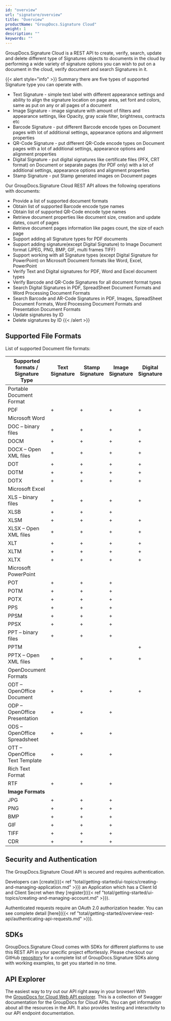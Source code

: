 ```yaml
---
id: "overview"
url: "signature/overview"
title: "Overview"
productName: "GroupDocs.Signature Cloud"
weight: 1
description: ""
keywords: ""
---
```


GroupDocs.Signature Cloud is a REST API to create, verify, search, update and delete different type of Signatures objects to documents in the cloud by performing a wide variety of signature options you can wish to put on a document in the cloud, verify document and search Signatures in it.

{{< alert style="info" >}}
Summary there are five types of supported Signature type you can operate with.

* Text Signature - simple text label with different appearance settings and ability to align the signature location on page area, set font and colors, same as put on any or all pages of a document
* Image Signature - image signature with amount of filters and appearance settings, like Opacity, gray scale filter, brightness, contracts etc
* Barcode Signature - put different Barcode encode types on Document pages with lot of additional settings, appearance options and alignment properties
* QR-Code Signature - put different QR-Code encode types on Document pages with a lot of additional settings, appearance options and alignment properties
* Digital Signature - put digital signatures like certificate files (PFX, CRT format) on Document or separate pages (for PDF only) with a lot of additional settings, appearance options and alignment properties
* Stamp Signature - put Stamp generated images on Document pages

Our GroupDocs.Signature Cloud REST API allows the following operations with documents:

* Provide a list of supported document formats
* Obtain list of supported Barcode encode type names
* Obtain list of supported QR-Code encode type names
* Retrieve document properties like document size, creation and update dates, count of pages
* Retrieve document pages information like pages count, the size of each page
* Support adding all Signature types for PDF documents
* Support adding signature(except Digital Signature) to Image Document format (JPEG, PNG, BMP, GIF, multi frames TIFF)
* Support working with all Signature types (except Digital Signature for PowerPoint) on Microsoft Document formats like Word, Excel, PowerPoint
* Verify Text and Digital signatures for PDF, Word and Excel document types
* Verify Barcode and QR-Code Signatures for all document format types
* Search Digital Signatures in PDF, SpreadSheet Document Formats and Word Processing Document Formats
* Search Barcode and AR-Code Signatures in PDF, Images, SpreadSheet Document Formats, Word Processing Document Formats and Presentation Document Formats
* Update signatures by ID
* Delete signatures by ID
{{< /alert >}}

## Supported File Formats

List of supported Document file formats:

|Supported formats / Signature Type|Text Signature|Stamp Signature|Image Signature|Digital Signature|Barcode Signature|QR-Code Signature|
|---|---|---|---|---|---|---|
|Portable Document Format| | | | | |
|PDF|+|+|+|+|+|+
|Microsoft Word| | | | | |
|DOC – binary files|+|+|+|+|+|+
|DOCM|+|+|+|+|+|+
|DOCX – Open XML files|+|+|+|+|+|+
|DOT|+|+|+|+|+|+
|DOTM|+|+|+|+|+|+
|DOTX|+|+|+|+|+|+
|Microsoft Excel| | | | | |
|XLS – binary files|+|+|+|+|+|+
|XLSB|+|+|+| |+|
|XLSM|+|+|+|+|+|+
|XLSX – Open XML files|+|+|+|+|+|+
|XLT|+|+|+|+|+|+
|XLTM|+|+|+|+|+|+
|XLTX|+|+|+|+|+|+
|Microsoft PowerPoint| | | | | |
|POT|+|+|+| |+|
|POTM|+|+|+| |+|
|POTX|+|+|+|
|PPS|+|+|+| | |
|PPSM|+|+|+|
|PPSX|+|+|+| |+|
|PPT – binary files|+|+|+| | |
|PPTM| | | |+| |
|PPTX – Open XML files|+|+|+|+|+|
|OpenDocument Formats| | | | | |
|ODT – OpenOffice Document|+|+|+|+|+|
|ODP – OpenOffice Presentation|+|+|+| |+|
|ODS – OpenOffice Spreadsheet|+|+|+| |+|
|OTT – OpenOffice Text Template|+|+|+| |+|+
|Rich Text Format| | | | | |
|RTF|+|+|+| |+|+
|**Image Formats**| | | | | |
|JPG|+|+|+| |+|+
|PNG|+|+|+| |+|+
|BMP|+|+|+| |+|+
|GIF|+|+|+| |+|+
|TIFF|+|+|+| |+|+
|CDR|+|+|+| |+|+

## Security and Authentication

The GroupDocs.Signature Cloud API is secured and requires authentication.

Developers can [create]({{< ref "total/getting-started/ui-topics/creating-and-managing-application.md" >}}) an Application which has a Client Id and Client Secret when they [register]({{< ref "total/getting-started/ui-topics/creating-and-managing-account.md" >}}). 

Authenticated requests require an OAuth 2.0 authorization header. You can see complete detail [here]({{< ref "total/getting-started/overview-rest-api/authenticating-api-requests.md" >}}).

## SDKs

GroupDocs.Signature Cloud comes with SDKs for different platforms to use this REST API in your specific project effortlessly. Please checkout our GitHub [repository](https://github.com/groupdocs-signature-cloud) for a complete list of GroupDocs.Signature SDKs along with working examples, to get you started in no time.

## API Explorer

The easiest way to try out our API right away in your browser! With the [GroupDocs for Cloud Web API explorer](https://apireference.groupdocs.cloud/signature/). This is a collection of Swagger documentation for the GroupDocs for Cloud APIs. You can get information about all the resources in the API. It also provides testing and interactivity to our API endpoint documentation.
